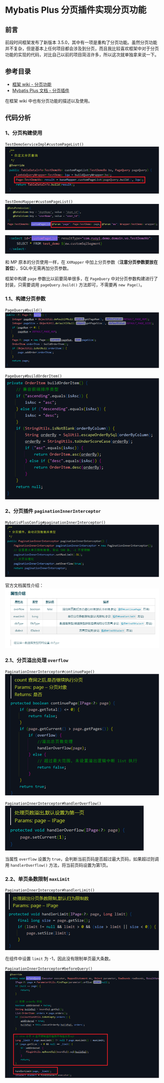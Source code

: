 # Mybatis Plus 分页插件实现分页功能

## 前言
前段时间框架发布了新版本 3.5.0，其中有一项是重构了分页功能。虽然分页功能并不复杂，但是基本上任何项目都会涉及到分页，而且我比较喜欢框架中对于分页功能的实现的代码，对比自己以前的项目简洁许多，所以这次就单独拿来说一下。

## 参考目录
- [框架 wiki - 分页功能](https://gitee.com/JavaLionLi/RuoYi-Vue-Plus/wikis/%E6%A1%86%E6%9E%B6%E5%8A%9F%E8%83%BD/%E5%88%86%E9%A1%B5%E5%8A%9F%E8%83%BD)
- [Mybatis Plus 文档 - 分页插件](https://baomidou.com/pages/97710a/)

在框架 wiki 中也有分页功能的描述以及使用。

## 代码分析
### 1、分页构建使用
`TestDemoServiceImpl#customPageList()`<br>
![在这里插入图片描述](img00/f71404ffb6a64eabba3c5be606b04788.png)

`TestDemoMapper#customPageList()`<br>
![在这里插入图片描述](img00/1f1dc56e14794e87a27ed3ff0bbc05ff.png)

![在这里插入图片描述](img00/13eae37112dc49acb865e615520d8437.png)

和 MP 原本的分页使用一样，在 `XXMapper` 中加上分页参数（**注意分页参数要放在首位**），SQL中无需再加分页参数。

框架中构建 `page` 参数比以前要简单很多，在 `PageQuery` 中对分页参数构建进行了封装，只需要调用 `pageQuery.build()` 方法即可，不需要再 `new Page()`。

### 1.1、构建分页参数
`PageQuery#build()`<br>
![在这里插入图片描述](img00/e37e858b3965403d8d2236144552cba4.png)

`PageQuery#buildOrderItem()`<br>
![在这里插入图片描述](img00/b5e0f0fb394b4fd091e57dd5c3a1850f.png)
### 2、分页插件 `paginationInnerInterceptor`
`MybatisPlusConfig#paginationInnerInterceptor()`<br>
![在这里插入图片描述](img00/68c1b07540244629b65ad0da9fedbbba.png)

官方文档属性介绍：<br>
![在这里插入图片描述](img00/389f80f838784da0a1a3751a406d030c.png)
### 2.1、分页溢出处理 `overflow`
`PaginationInnerInterceptor#continuePage()`<br>
![在这里插入图片描述](img00/a46d6c9975ce417e8fbd351bde91fdb0.png)

`PaginationInnerInterceptor#handlerOverflow()`<br>
![在这里插入图片描述](img00/61e9e394c5d446119c949ee0922d22a7.png)

当属性 `overflow` 设置为 `true`，会判断当前页码是否超过最大页码，如果超过则调用 `handlerOverflow()` 方法，将当前页码设置为第1页。

### 2.2、单页条数限制 `maxLimit`
`PaginationInnerInterceptor#handlerLimit()`<br>
![在这里插入图片描述](img00/b0c35d1cfd1942ff8b48c24979d30ace.png)

在组件中设置 `limit` 为 -1，因此没有限制单页最大条数。

`PaginationInnerInterceptor#beforeQuery()`<br>
![在这里插入图片描述](img00/600f3ad79dfd428da0f7906ebe0d924c.png)

